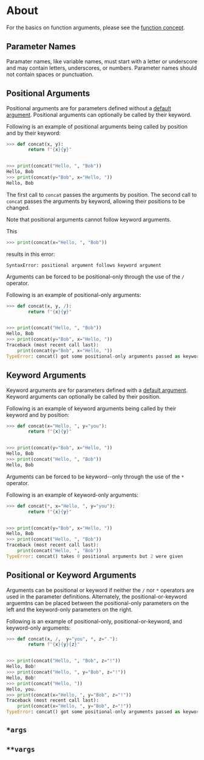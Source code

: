 # About

For the basics on function arguments, please see the [function concept][function concept].

## Parameter Names

Paramater names, like variable names, must start with a letter or underscore and may contain letters, underscores, or numbers.
Parameter names should not contain spaces or punctuation.

## Positional Arguments

Positional arguments are for parameters defined without a [default argument][default arguments].
Positional arguments can optionally be called by their keyword.

Following is an example of positional arguments being called by position and by their keyword:

```python
>>> def concat(x, y):
        return f"{x}{y}"


>>> print(concat("Hello, ", "Bob"))
Hello, Bob
>>> print(concat(y="Bob", x="Hello, "))
Hello, Bob

```

The first call to `concat` passes the arguments by position.
The second call to `concat` passes the arguments by keyword, allowing their positions to be changed.

Note that positional arguments cannot follow keyword arguments.

This

```python
>>> print(concat(x="Hello, ", "Bob"))
```

results in this error:

```
SyntaxError: positional argument follows keyword argument
```

Arguments can be forced to be positional-only through the use of the `/` operator.

Following is an example of positional-only arguments:

```python
>>> def concat(x, y, /):
        return f"{x}{y}"


>>> print(concat("Hello, ", "Bob"))
Hello, Bob
>>> print(concat(y="Bob", x="Hello, "))
Traceback (most recent call last):
    print(concat(y="Bob", x="Hello, "))
TypeError: concat() got some positional-only arguments passed as keyword arguments: 'x, y'

```

## Keyword Arguments

Keyword arguments are for parameters defined with a [default argument][default arguments].
Keyword arguments can optionally be called by their position.

Following is an example of keyword arguments being called by their keyword and by position:

```python
>>> def concat(x="Hello, ", y="you"):
        return f"{x}{y}"


>>> print(concat(y="Bob", x="Hello, "))
Hello, Bob
>>> print(concat("Hello, ", "Bob"))
Hello, Bob

```

Arguments can be forced to be keyword--only through the use of the `*` operator.

Following is an example of keyword-only arguments:

```python
>>> def concat(*, x="Hello, ", y="you"):
        return f"{x}{y}"


>>> print(concat(y="Bob", x="Hello, "))
Hello, Bob
>>> print(concat("Hello, ", "Bob"))
Traceback (most recent call last):
    print(concat("Hello, ", "Bob"))
TypeError: concat() takes 0 positional arguments but 2 were given

```

## Positional or Keyword Arguments

Arguments can be positional or keyword if neither the `/` nor `*` operators are used in the parameter definitions.
Alternately, the positional-or-keyword arguemtns can be placed between the positional-only parameters on the left and the keyword-only parameters on the right.

Following is an example of positional-only, positional-or-keyword, and keyword-only arguments:

```python
>>> def concat(x, /,  y="you", *, z="."):
        return f"{x}{y}{z}"


>>> print(concat("Hello, ", "Bob", z="!"))
Hello, Bob!
>>> print(concat("Hello, ", y="Bob", z="!"))
Hello, Bob!
>>> print(concat("Hello, "))
Hello, you.
>>> print(concat(x="Hello, ", y="Bob", z="!"))
Traceback (most recent call last):
    print(concat(x="Hello, ", y="Bob", z="!"))
TypeError: concat() got some positional-only arguments passed as keyword arguments: 'x'

```

## `*args`

## `**vargs`

[default arguments]: https://www.geeksforgeeks.org/default-arguments-in-python/
[function concept]: ../functions/about.md

